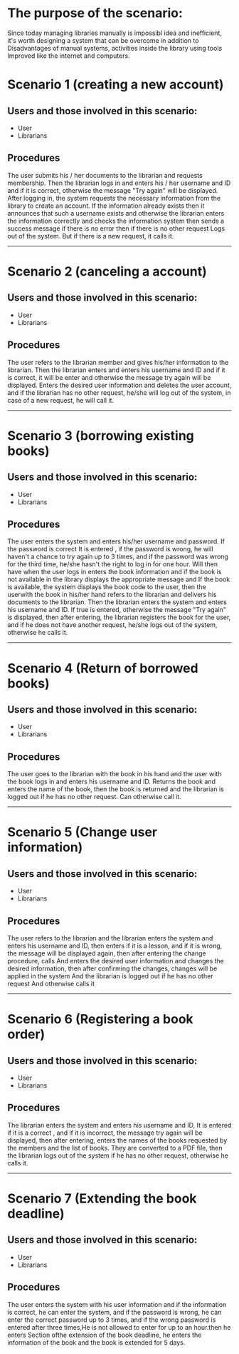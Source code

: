 # The purpose of the scenario:

Since today managing libraries manually is impossibl idea and inefficient, it's worth designing a system that can be overcome in addition to Disadvantages of manual systems, activities inside the library using tools Improved like the internet and computers. 

# Scenario 1 (creating a new account)
## Users and those involved in this scenario:
* User
* Librarians 

## Procedures
The user submits his / her documents to the librarian and requests membership. Then the librarian logs in and enters his / her username and ID and if it is correct, otherwise the message "Try again" will be displayed. After logging in, the system requests the necessary information from the library to create an account. If the information already exists then it announces that such a username exists and otherwise the librarian enters the information correctly and checks the information system then sends a success message if there is no error then if there is no other request Logs out of the system. But if there is a new request, it calls it.

--------------------------------------------------------------
# Scenario 2 (canceling a account)
## Users and those involved in this scenario:
* User
* Librarians 

## Procedures
The user refers to the librarian member and gives his/her information to the librarian. Then the librarian enters and enters his username and ID and if it is correct, it will be enter and otherwise the message try again will be displayed. Enters the desired user information and deletes the user account, and if the librarian has no other request, he/she will log out of the system, in case of a new request, he will call it.

---------------------------------------------------------------
# Scenario 3 (borrowing existing books)
## Users and those involved in this scenario:
* User
* Librarians 

## Procedures

The user enters the system and enters his/her username and password. If the password is correct It is entered
 , if the password is wrong, he will haven't a chance to try again up to 3 times, and if the password was wrong for the third time, he/she hasn't the right to log in for one hour. Will then have when the user logs in enters the book information and if the book is not available in the library displays the appropriate message and If the book is available, the system displays the book code to the user, then the userwith the book in his/her hand refers to the librarian and delivers his documents to the librarian. Then the librarian enters the system and enters his username and ID. If true
 is entered, otherwise the message "Try again" is displayed, then after entering, the librarian registers the book for the user, and if he does not have another request, he/she logs out of the system, otherwise he calls it.


---------------------------------------------------------------
# Scenario 4 (Return of borrowed books)
## Users and those involved in this scenario:
* User
* Librarians 

## Procedures

The user goes to the librarian with the book in his hand and the user with the book logs in and enters his username and ID. Returns the book and enters the name of the book, then the book is returned and the librarian is logged out if he has no other request.
Can otherwise call it.

----------------------------------------------------------------
# Scenario 5 (Change user information)
## Users and those involved in this scenario:
* User
* Librarians 

## Procedures

The user refers to the librarian and the librarian enters the system and enters his username and ID, then enters if it is a lesson, and if it is wrong, the message will be displayed again, then after entering the change procedure, calls And enters the desired user information and changes the desired information, then after confirming the changes, changes will be applied in the system
And the librarian is logged out if he has no other request
And otherwise calls it

----------------------------------------------------------------
# Scenario 6 (Registering a book order)
## Users and those involved in this scenario:
* User
* Librarians 

## Procedures

The librarian enters the system and enters his username and ID, It is entered
 if it is a correct , and if it is incorrect, the message try again will be displayed, then after entering, enters the names of the books requested by the members and the list of books. They are converted to a PDF file, then the librarian logs out of the system if he has no other request, otherwise he calls it.


----------------------------------------------------------------
# Scenario 7 (Extending the book deadline)
## Users and those involved in this scenario:
* User
* Librarians 

## Procedures

The user enters the system with his user information and if the information is correct, he can enter the system, and if the password is wrong, he can enter the correct password up to 3 times, and if the wrong password is entered after three times,He is not allowed to enter for up to an hour.then he enters Section ofthe extension of the book deadline, he enters the information of the book and the book is extended for 5 days.



